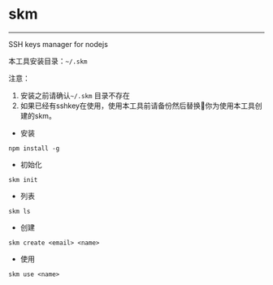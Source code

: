 # skm

----

SSH keys manager for nodejs

本工具安装目录：`~/.skm`

注意：
1. 安装之前请确认`~/.skm` 目录不存在
2. 如果已经有sshkey在使用，使用本工具前请备份然后替换你为使用本工具创建的skm。


- 安装
```
npm install -g
```
- 初始化
```
skm init
```
- 列表
```
skm ls
```
- 创建
```
skm create <email> <name> 
```
- 使用
```
skm use <name>
```